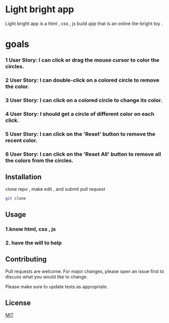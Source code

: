 # Light bright app 

Light bright app  is a html , css , js build app that is an online lite-bright toy .

# goals 

### 1 User Story: I can click or drag the mouse cursor to color the circles.
### 2 User Story: I can double-click on a colored circle to remove the color. 
### 3 User Story: I can click on a colored circle to change its color.
### 4 User Story: I should get a circle of different color on each click.
### 5 User Story: I can click on the 'Reset' button to remove the recent color.
### 6 User Story: I can click on the 'Reset All' button to remove all the colors from the circles.


## Installation

clone repo , make edit , and  submit pull request 

```bash
git clone 
```


## Usage
### 1.know html, css , js 
### 2. have the will to help 



## Contributing
Pull requests are welcome. For major changes, please open an issue first to discuss what you would like to change.

Please make sure to update tests as appropriate.

## License
[MIT](https://choosealicense.com/licenses/mit/)
